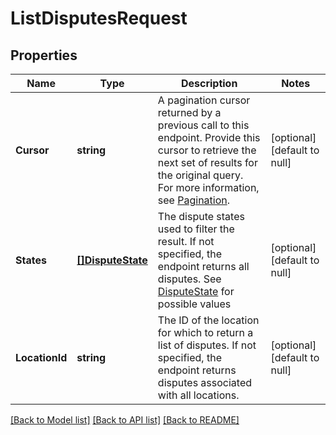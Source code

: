 # ListDisputesRequest

## Properties
Name | Type | Description | Notes
------------ | ------------- | ------------- | -------------
**Cursor** | **string** | A pagination cursor returned by a previous call to this endpoint. Provide this cursor to retrieve the next set of results for the original query. For more information, see [Pagination](https://developer.squareup.com/docs/basics/api101/pagination). | [optional] [default to null]
**States** | [**[]DisputeState**](DisputeState.md) | The dispute states used to filter the result. If not specified, the endpoint returns all disputes. See [DisputeState](#type-disputestate) for possible values | [optional] [default to null]
**LocationId** | **string** | The ID of the location for which to return a list of disputes. If not specified, the endpoint returns disputes associated with all locations. | [optional] [default to null]

[[Back to Model list]](../README.md#documentation-for-models) [[Back to API list]](../README.md#documentation-for-api-endpoints) [[Back to README]](../README.md)

